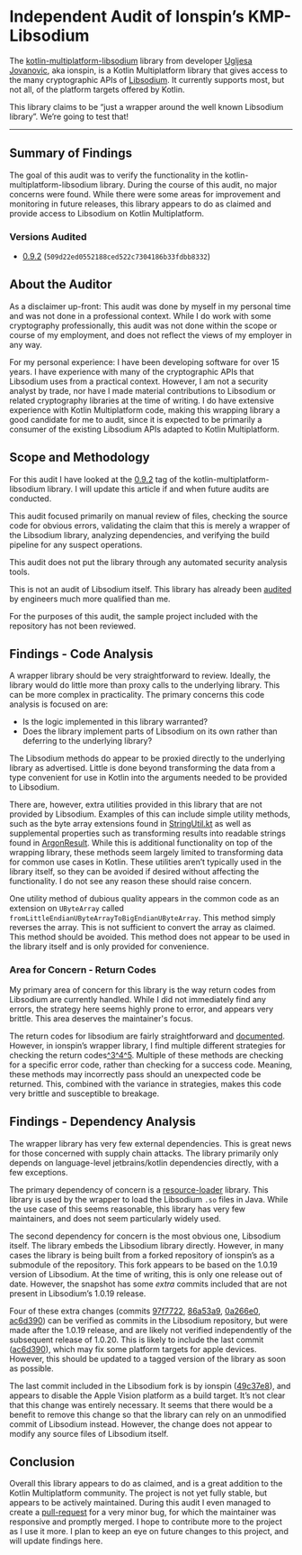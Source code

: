Independent Audit of Ionspin’s KMP-Libsodium
=============================================

The [kotlin-multiplatform-libsodium] library from developer
[Ugljesa Jovanovic], aka ionspin, is a Kotlin Multiplatform library that
gives access to the many cryptographic APIs of [Libsodium].
It currently supports most, but not all, of the platform targets offered by Kotlin.

This library claims to be “just a wrapper around the well known Libsodium library”.
We’re going to test that!

[kotlin-multiplatform-libsodium]: https://github.com/ionspin/kotlin-multiplatform-libsodium
[Ugljesa Jovanovic]: https://github.com/ionspin
[Libsodium]: https://libsodium.org/

----------

Summary of Findings
-------------------

The goal of this audit was to verify the functionality in the
kotlin-multiplatform-libsodium library.
During the course of this audit, no major concerns were found. While there
were some areas for improvement and monitoring in future releases, this
library appears to do as claimed and provide access to Libsodium on Kotlin
Multiplatform.

### Versions Audited

 - [0.9.2] (`509d22ed0552188ced522c7304186b33fdbb8332`)

[0.9.2]: https://github.com/ionspin/kotlin-multiplatform-libsodium/releases/tag/0.9.2

About the Auditor
-----------------

As a disclaimer up-front: This audit was done by myself in my personal time
and was not done in a professional context. While I do work with some
cryptography professionally, this audit was not done within the scope or
course of my employment, and does not reflect the views of my employer
in any way.

For my personal experience: I have been developing software for over 15 years.
I have experience with many of the cryptographic APIs that Libsodium uses
from a practical context. However, I am not a security analyst by trade,
nor have I made material contributions to Libsodium or related cryptography
libraries at the time of writing. I do have extensive experience with Kotlin
Multiplatform code, making this wrapping library a good candidate for me
to audit, since it is expected to be primarily a consumer of the existing
Libsodium APIs adapted to Kotlin Multiplatform.

Scope and Methodology
---------------------

For this audit I have looked at the [0.9.2] tag of the
kotlin-multiplatform-libsodium library. I will update this article if and
when future audits are conducted.

This audit focused primarily on manual review of files, checking the source
code for obvious errors, validating the claim that this is merely a wrapper
of the Libsodium library, analyzing dependencies, and verifying the build
pipeline for any suspect operations.

This audit does not put the library through any automated security analysis
tools.

This is not an audit of Libsodium itself. This library has already been
[audited][1] by engineers much more qualified than me.

For the purposes of this audit, the sample project included with the repository
has not been reviewed.

[1]: https://www.privateinternetaccess.com/blog/libsodium-audit-results/

Findings - Code Analysis
------------------------

A wrapper library should be very straightforward to review. Ideally, the
library would do little more than proxy calls to the underlying library.
This can be more complex in practicality. The primary concerns this code
analysis is focused on are:
 - Is the logic implemented in this library warranted?
 - Does the library implement parts of Libsodium on its own rather than
   deferring to the underlying library?

The Libsodium methods do appear to be proxied directly to the underlying
library as advertised. Little is done beyond transforming the data from a
type convenient for use in Kotlin into the arguments needed to be provided
to Libsodium.

There are, however, extra utilities provided in this library that are not
provided by Libsodium. Examples of this can include simple utility methods,
such as the byte array extensions found in [StringUtil.kt] as well as
supplemental properties such as transforming results into readable strings
found in [ArgonResult]. While this is additional functionality on top of the
wrapping library, these methods seem largely limited to transforming data for
common use cases in Kotlin. These utilities aren’t typically used in the library
itself, so they can be avoided if desired without affecting the functionality.
I do not see any reason these should raise concern.

One utility method of dubious quality appears in the common code as an
extension on `UByteArray` called
`fromLittleEndianUByteArrayToBigEndianUByteArray`. This method simply reverses
the array. This is not sufficient to convert the array as claimed. This
method should be avoided. This method does not appear to be used in the library
itself and is only provided for convenience.

### Area for Concern - Return Codes

My primary area of concern for this library is the way return codes from
Libsodium are currently handled. While I did not immediately find any errors,
the strategy here seems highly prone to error, and appears very brittle.
This area deserves the maintainer's focus.

The return codes for libsodium are fairly straightforward and [documented][2].
However, in ionspin’s wrapper library, I find multiple different strategies
for checking the return codes[^3][3][^4][4][^5][5].
Multiple of these methods are checking for a specific error code, rather
than checking for a success code. Meaning, these methods may incorrectly
pass should an unexpected code be returned. This, combined with the variance
in strategies, makes this code very brittle and susceptible to breakage.

[2]: https://doc.libsodium.org/quickstart#how-do-i-check-if-a-function-call-succeeded
[3]: https://github.com/ionspin/kotlin-multiplatform-libsodium/blob/0.9.2/multiplatform-crypto-libsodium-bindings/src/commonMain/kotlin/com.ionspin.kotlin.crypto/GeneralLibsodiumException.kt
[4]: https://github.com/ionspin/kotlin-multiplatform-libsodium/blob/0.9.2/multiplatform-crypto-libsodium-bindings/src/jvmMain/kotlin/com/ionspin/kotlin/crypto/secretbox/SecretBox.kt#L32-L34
[5]: https://github.com/ionspin/kotlin-multiplatform-libsodium/blob/0.9.2/multiplatform-crypto-libsodium-bindings/src/jvmMain/kotlin/com/ionspin/kotlin/crypto/signature/SignatureJvm.kt#L42-L44
[6]: https://github.com/ionspin/kotlin-multiplatform-libsodium/pull/46
[StringUtil.kt]: https://github.com/ionspin/kotlin-multiplatform-libsodium/blob/0.9.2/multiplatform-crypto-api/src/commonMain/kotlin/com/ionspin/kotlin/crypto/util/StringUtil.kt
[ArgonResult]: https://github.com/ionspin/kotlin-multiplatform-libsodium/blob/0.9.2/multiplatform-crypto-api/src/commonMain/kotlin/com/ionspin/kotlin/crypto/keyderivation/KeyDerivationFunction.kt#L32

Findings - Dependency Analysis
------------------------------

The wrapper library has very few external dependencies. This is great news
for those concerned with supply chain attacks. The library primarily only
depends on language-level jetbrains/kotlin dependencies directly, with a
few exceptions.

The primary dependency of concern is a [resource-loader] library. This library
is used by the wrapper to load the Libsodium `.so` files in Java. While
the use case of this seems reasonable, this library has very few maintainers,
and does not seem particularly widely used.

The second dependency for concern is the most obvious one, Libsodium itself.
The library embeds the Libsodium library directly. However, in many cases
the library is being built from a forked repository of ionspin’s as a submodule
of the repository. This fork appears to be based on the 1.0.19 version of
Libsodium. At the time of writing, this is only one release out of date.
However, the snapshot has some *extra* commits included that are not present
in Libsodium’s 1.0.19 release.

Four of these extra changes
(commits [97f7722], [86a53a9], [0a266e0], [ac6d390])
can be verified as commits in the Libsodium repository, but were made after
the 1.0.19 release, and are likely not verified independently of the subsequent
release of 1.0.20. This is likely to include the last commit ([ac6d390]),
which may fix some platform targets for apple devices. However, this should
be updated to a tagged version of the library as soon as possible.

The last commit included in the Libsodium fork is by ionspin ([49c37e8]),
and appears to disable the Apple Vision platform as a build target. It’s
not clear that this change was entirely necessary. It seems that there would
be a benefit to remove this change so that the library can rely on an unmodified
commit of Libsodium instead. However, the change does not appear to modify
any source files of Libsodium itself.

[resource-loader]: https://github.com/terl/resource-loader
[97f7722]: https://github.com/ionspin/libsodium/commit/97f7722f2c3570842709ffef5aab5e632ff4002c
[86a53a9]: https://github.com/ionspin/libsodium/commit/86a53a901aa434a139fc65a793e4d18c48d979c3
[0a266e0]: https://github.com/ionspin/libsodium/commit/0a266e0a7d28532b6f8d97fb752bbc69ce2e86ed
[ac6d390]: https://github.com/ionspin/libsodium/commit/ac6d3909eb0cf3d211b8137c6408ca64dd7b97b3
[49c37e8]: https://github.com/ionspin/libsodium/commit/49c37e8f604b493af51d05721e4ac69f180cf925

Conclusion
----------

Overall this library appears to do as claimed, and is a great addition to
the Kotlin Multiplatform community. The project is not yet fully stable,
but appears to be actively maintained. During this audit I even managed
to create a [pull-request][6] for a very minor bug, for which the maintainer
was responsive and promptly merged. I hope to contribute more to the project
as I use it more. I plan to keep an eye on future changes to this project,
and will update findings here.

